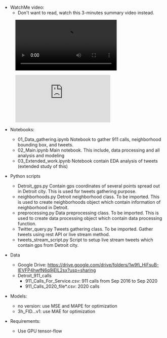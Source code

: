 - WatchMe video:
    - Don't want to read, watch this 3-minutes summary video instead.
<figure class="video_container">
<video width="320" controls="true" allowfullscreen="true">
<source src="https://df-project-videos.s3.us-east-2.amazonaws.com/Luan_Nguyen_forecast_police_attention_level.mp4" type="video/mp4">
    Video not supported
</video>
</figure>

<figure class="video_container">
<iframe src="https://df-project-videos.s3.us-east-2.amazonaws.com/Luan_Nguyen_forecast_police_attention_level.mp4" frameborder="0" allowfullscreen="true"> </iframe>
</figure>

- Notebooks:
	- 01_Data_gathering.ipynb	Notebook to gather 911 calls, neighborhood bounding box, and tweets.
	- 02_Main.ipynb				Main notebook. This include, data processing and all analysis and modeling
	- 03_Extended_work.ipynb	Notebook contain EDA analysis of tweets (extended study of this)
- Python scripts
	- Detroit_gps.py 			Contain gps coordinates of several points spread out in Detroit city. This is used for tweets gathering purpose.
	- neighborhoods.py 			Detroit neighborhood class. To be imported. This is used to create neighborhoods object which contain information of neighborhood in Detroit.
	- preprocessing.py 			Data preprocessing class. To be imported. This is used to create data processing object which contain data processing function.
	- Twitter_query.py 			Tweets gathering class. To be imported. Gather tweets using rest API or live stream method.
	- tweets_stream_script.py 	Script to setup live stream tweets which contain gps from Detroit city.	
- Data
	- Google Drive: https://drive.google.com/drive/folders/1w9fi_HiFsuB-IEVFP4hwfN6q9jEIL2sx?usp=sharing
	- Detroit_911_calls
		- 911_Calls_For_Service.csv: 911 calls from Sep 2016 to Sep 2020
		- 911_Calls_2020_file\*.csv: 2020 calls
- Models:
    - no version: use MSE and MAPE for optimization
    - 3h_FID...v1: use MAE for optimization

- Requirements:
	- Use GPU tensor-flow
